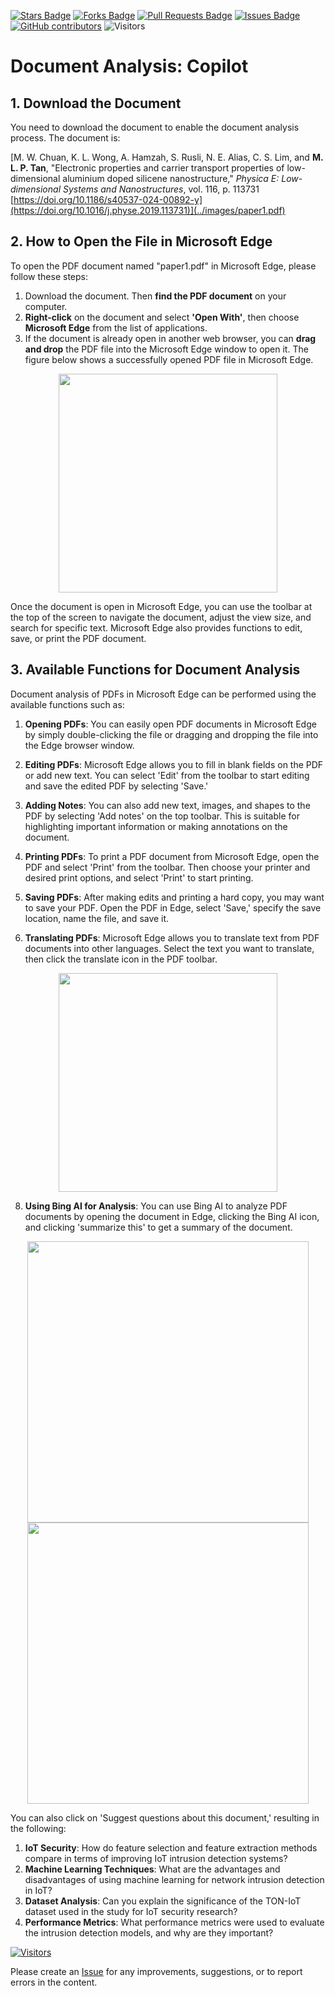 <a href="https://github.com/michaeltlp/gen_ai/stargazers"><img src="https://img.shields.io/github/stars/michaeltlp/gen_ai" alt="Stars Badge"/></a>
<a href="https://github.com/michaeltlp/gen_ai/network/members"><img src="https://img.shields.io/github/forks/michaeltlp/gen_ai" alt="Forks Badge"/></a>
<a href="https://github.com/michaeltlp/gen_ai"><img src="https://img.shields.io/github/issues-pr/michaeltlp/gen_ai" alt="Pull Requests Badge"/></a>
<a href="https://github.com/michaeltlp/gen_ai/issues"><img src="https://img.shields.io/github/issues/michaeltlp/gen_ai" alt="Issues Badge"/></a>
<a href="https://github.com/michaeltlp/gen_ai/graphs/contributors"><img alt="GitHub contributors" src="https://img.shields.io/github/contributors/michaeltlp/gen_ai?color=2b9348"></a>
![Visitors](https://api.visitorbadge.io/api/visitors?path=https%3A%2F%2Fgithub.com%2Fmichaeltlp%2Fgen_ai&labelColor=%23d9e3f0&countColor=%23697689&style=flat)



# Document Analysis: Copilot

## 1. Download the Document
You need to download the document to enable the document analysis process. The document is:

[M. W. Chuan, K. L. Wong, A. Hamzah, S. Rusli, N. E. Alias, C. S. Lim, and **M. L. P. Tan**, "Electronic properties and carrier transport properties of low-dimensional aluminium doped silicene nanostructure," *Physica E: Low-dimensional Systems and Nanostructures*, vol. 116, p. 113731 [https://doi.org/10.1186/s40537-024-00892-y](https://doi.org/10.1016/j.physe.2019.113731)](../images/paper1.pdf)

## 2. How to Open the File in Microsoft Edge
To open the PDF document named "paper1.pdf" in Microsoft Edge, please follow these steps:
1. Download the document. Then **find the PDF document** on your computer.
2. **Right-click** on the document and select **'Open With'**, then choose **Microsoft Edge** from the list of applications.
3. If the document is already open in another web browser, you can **drag and drop** the PDF file into the Microsoft Edge window to open it. The figure below shows a successfully opened PDF file in Microsoft Edge.

<p align="center">
<img src="../../images/paper1.png" height="350" />
</p>

Once the document is open in Microsoft Edge, you can use the toolbar at the top of the screen to navigate the document, adjust the view size, and search for specific text. Microsoft Edge also provides functions to edit, save, or print the PDF document.

## 3. Available Functions for Document Analysis

Document analysis of PDFs in Microsoft Edge can be performed using the available functions such as:

1. **Opening PDFs**: You can easily open PDF documents in Microsoft Edge by simply double-clicking the file or dragging and dropping the file into the Edge browser window.

2. **Editing PDFs**: Microsoft Edge allows you to fill in blank fields on the PDF or add new text. You can select 'Edit' from the toolbar to start editing and save the edited PDF by selecting 'Save.'

3. **Adding Notes**: You can also add new text, images, and shapes to the PDF by selecting 'Add notes' on the top toolbar. This is suitable for highlighting important information or making annotations on the document.

4. **Printing PDFs**: To print a PDF document from Microsoft Edge, open the PDF and select 'Print' from the toolbar. Then choose your printer and desired print options, and select 'Print' to start printing.

5. **Saving PDFs**: After making edits and printing a hard copy, you may want to save your PDF. Open the PDF in Edge, select 'Save,' specify the save location, name the file, and save it.

6. **Translating PDFs**: Microsoft Edge allows you to translate text from PDF documents into other languages. Select the text you want to translate, then click the translate icon in the PDF toolbar.

<p align="center">
<img src="../../images/p1translate.png" height="350" />
</p>

8. **Using Bing AI for Analysis**: You can use Bing AI to analyze PDF documents by opening the document in Edge, clicking the Bing AI icon, and clicking 'summarize this' to get a summary of the document.

<p align="center">
<img src="../../images/chat.png" height="450" />
<img src="../../images/summary1.png" height="450" />
</p>

You can also click on 'Suggest questions about this document,' resulting in the following:

1. **IoT Security**: How do feature selection and feature extraction methods compare in terms of improving IoT intrusion detection systems?
2. **Machine Learning Techniques**: What are the advantages and disadvantages of using machine learning for network intrusion detection in IoT?
3. **Dataset Analysis**: Can you explain the significance of the TON-IoT dataset used in the study for IoT security research?
4. **Performance Metrics**: What performance metrics were used to evaluate the intrusion detection models, and why are they important?

[![Visitors](https://api.visitorbadge.io/api/visitors?path=https%3A%2F%2Fgithub.com%2Fmichaeltlp&countColor=%23263759)](https://visitorbadge.io/status?path=https%3A%2F%2Fgithub.com%2Fmichaeltlp)

Please create an [Issue](https://github.com/michaeltlp/gen_ai/issues) for any improvements, suggestions, or to report errors in the content.

